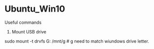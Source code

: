 # Ubuntu_Win10
Useful commands



1. Mount USB drive

 sudo mount -t drvfs G: /mnt/g # g need to match wiundows drive letter.
 
 
 
 
 
